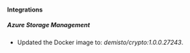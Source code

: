 
#### Integrations
##### Azure Storage Management
- Updated the Docker image to: *demisto/crypto:1.0.0.27243*.

